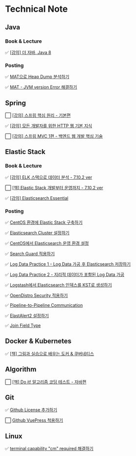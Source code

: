 # Technical Note

## Java

### Book & Lecture

✅ [[강의] 더 자바, Java 8](docs/java8)

### Posting

✅ [MAT으로 Heap Dump 분석하기](docs/java-posting/001.Analyzing_Heap_Dump_with_MAT.md)

✅ [MAT - JVM version Error 해결하기](docs/java-posting/002.MAT-JVM_Version_Error.md)

## Spring

⬜️ [[강의] 스프링 핵심 원리 - 기본편](docs/springBasic)

✅ [[강의] 모든 개발자를 위한 HTTP 웹 기본 지식](docs/http-web-network)

⬜️ [[강의] 스프링 MVC 1편 - 백엔드 웹 개발 핵심 기술](docs/spring-mvc1)

## Elastic Stack

### Book & Lecture

✅ [[강의] ELK 스택으로 데이터 분석 - 7.10.2 ver](docs/analyze-data-with-elk-stack)

⬜️ [[책] Elastic Stack 개발부터 운영까지 - 7.10.2 ver](docs/elastic-stack)

✅ [[강의] Elasticsearch Essential](docs/elasticsearch-essential)

### Posting

✅ [CentOS 환경에 Elastic Stack 구축하기](docs/elastic-stack-posting/001.Deploy_Elastic_Stack_within_CentOS.md)

✅ [Elasticsearch Cluster 설정하기](docs/elastic-stack-posting/002.Elasticsearch_Cluster_Setting.md)

✅ [CentOS에서 Elasticsearch 운영 환경 설정](docs/elastic-stack-posting/003.Elasticsearch_Operating_Env_Setting_within_CentOS.md)

✅ [Search Guard 적용하기](docs/elastic-stack-posting/004.Apply_Search_Guard.md)

✅ [Log Data Practice 1 - Log Data 가공 후 Elasticsearch 저장하기](docs/elastic-stack-posting/005.Log_Data_Practice.md)

✅ [Log Data Practice 2 - 지리적 데이터가 포함된 Log Data 가공](docs/elastic-stack-posting/006.Log_Data_Practice_2.md)

✅ [Logstash에서 Elasticsearch 인덱스를 KST로 생성하기](docs/elastic-stack-posting/007.Create_ES_index_as_KST_in_Logstash.md)

✅ [OpenDistro Security 적용하기](docs/elastic-stack-posting/008.Apply_OpenDistro_Security.md)

✅ [Pipeline-to-Pipeline Communication](docs/elastic-stack-posting/009.Pipeline-to-Pipeline_Communication.md)

✅️ [ElastAlert2 설정하기](docs/elastic-stack-posting/010.Set_ElastAlert2.md)

✅ [Join Field Type](docs/elastic-stack-posting/011.Join_Field_Type.md)

## Docker & Kubernetes

✅ [[책] 그림과 실습으로 배우는 도커 & 쿠버네티스](docs/docker&k8s)

## Algorithm

⬜️ [[책] Do it! 알고리즘 코딩 테스트 - 자바편](docs/do-it-algorithm-coding-test-with-java)

## Git

✅ [Github License 추가하기](docs/git-posting/001.Github_License_추가하기.md)

⬜️ [Github VuePress 척용하기](docs/git-posting/002.Github_VuePress_적용하기.md)

## Linux

✅ [terminal capability "cm" required 해결하기](docs/linux-posting/001.terminal_capability_cm_required.md)